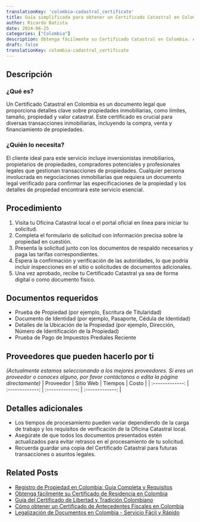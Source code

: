 ```yaml
---
translationKey: 'colombia-cadastral_certificate'
title: Guía simplificada para obtener un Certificado Catastral en Colombia
author: Ricardo Batista
date: 2024-06-25
categories: ["Colombia"]
description: Obtenga fácilmente su Certificado Catastral en Colombia. Aprenda el proceso paso a paso, los documentos requeridos y consejos para agilizar su solicitud.
draft: false
translationKey: colombia-cadastral_certificate
---
```


## Descripción
### ¿Qué es?
Un Certificado Catastral en Colombia es un documento legal que proporciona detalles clave sobre propiedades inmobiliarias, como límites, tamaño, propiedad y valor catastral. Este certificado es crucial para diversas transacciones inmobiliarias, incluyendo la compra, venta y financiamiento de propiedades.

### ¿Quién lo necesita?
El cliente ideal para este servicio incluye inversionistas inmobiliarios, propietarios de propiedades, compradores potenciales y profesionales legales que gestionan transacciones de propiedades. Cualquier persona involucrada en negociaciones inmobiliarias que requiera un documento legal verificado para confirmar las especificaciones de la propiedad y los detalles de propiedad encontrará este servicio esencial.

## Procedimiento

1. Visita tu Oficina Catastral local o el portal oficial en línea para iniciar tu solicitud.
2. Completa el formulario de solicitud con información precisa sobre la propiedad en cuestión.
3. Presenta la solicitud junto con los documentos de respaldo necesarios y paga las tarifas correspondientes.
4. Espera la confirmación y verificación de las autoridades, lo que podría incluir inspecciones en el sitio o solicitudes de documentos adicionales.
5. Una vez aprobado, recibe tu Certificado Catastral ya sea de forma digital o como documento físico.

## Documentos requeridos

- Prueba de Propiedad (por ejemplo, Escritura de Titularidad)
- Documento de Identidad (por ejemplo, Pasaporte, Cédula de Identidad)
- Detalles de la Ubicación de la Propiedad (por ejemplo, Dirección, Número de Identificación de la Propiedad)
- Prueba de Pago de Impuestos Prediales Reciente

## Proveedores que pueden hacerlo por ti
_(Actualmente estamos seleccionando a los mejores proveedores. Si eres un proveedor o conoces alguno, por favor contáctanos o edita la página directamente)_
| Proveedor       |     Sitio Web    |     Tiempos     |      Costo      |
| :-------------: | :-------------: |  :-------------: | :-------------: |

## Detalles adicionales

- Los tiempos de procesamiento pueden variar dependiendo de la carga de trabajo y los requisitos de verificación de la Oficina Catastral local.
- Asegúrate de que todos los documentos presentados estén actualizados para evitar retrasos en el procesamiento de tu solicitud.
- Recuerda guardar una copia del Certificado Catastral para futuras transacciones o asuntos legales.


## Related Posts

- [Registro de Propiedad en Colombia: Guía Completa y Requisitos](https://tramitit.com/es/guides/colombia/registro_de_propiedad/)
- [Obtenga fácilmente su Certificado de Residencia en Colombia](https://tramitit.com/es/guides/colombia/certificado_de_residencia/)
- [Guía del Certificado de Libertad y Tradición Colombiano](https://tramitit.com/es/guides/colombia/certificado_de_libertad_y_tradición/)
- [Cómo obtener un Certificado de Antecedentes Fiscales en Colombia](https://tramitit.com/es/guides/colombia/certificado_de_antecedentes_fiscales/)
- [Legalización de Documentos en Colombia - Servicio Fácil y Rápido](https://tramitit.com/es/guides/colombia/certificado_de_legalización_de_documentos/)